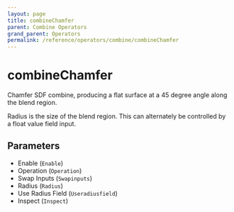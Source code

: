 ```yaml
---
layout: page
title: combineChamfer
parent: Combine Operators
grand_parent: Operators
permalink: /reference/operators/combine/combineChamfer
---
```


# combineChamfer

Chamfer SDF combine, producing a flat surface at a 45 degree angle along the blend region.

Radius is the size of the blend region. This can alternately be controlled by a float value field input.

## Parameters

* Enable (`Enable`)
* Operation (`Operation`)
* Swap Inputs (`Swapinputs`)
* Radius (`Radius`)
* Use Radius Field (`Useradiusfield`)
* Inspect (`Inspect`)
